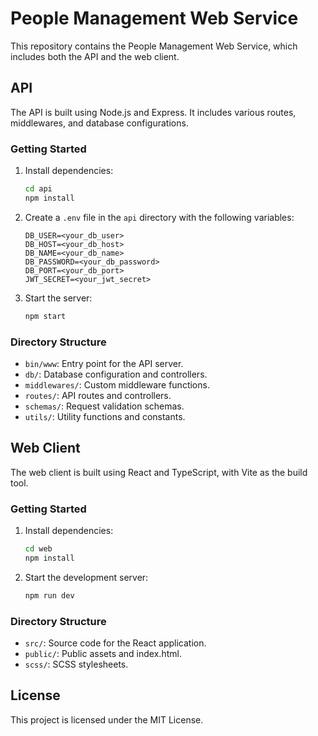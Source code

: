 # People Management Web Service

This repository contains the People Management Web Service, which includes both the API and the web client.

## API

The API is built using Node.js and Express. It includes various routes, middlewares, and database configurations.

### Getting Started

1. Install dependencies:
    ```sh
    cd api
    npm install
    ```

2. Create a `.env` file in the `api` directory with the following variables:
    ```
    DB_USER=<your_db_user>
    DB_HOST=<your_db_host>
    DB_NAME=<your_db_name>
    DB_PASSWORD=<your_db_password>
    DB_PORT=<your_db_port>
    JWT_SECRET=<your_jwt_secret>
    ```

3. Start the server:
    ```sh
    npm start
    ```

### Directory Structure

- `bin/www`: Entry point for the API server.
- `db/`: Database configuration and controllers.
- `middlewares/`: Custom middleware functions.
- `routes/`: API routes and controllers.
- `schemas/`: Request validation schemas.
- `utils/`: Utility functions and constants.

## Web Client

The web client is built using React and TypeScript, with Vite as the build tool.

### Getting Started

1. Install dependencies:
    ```sh
    cd web
    npm install
    ```

2. Start the development server:
    ```sh
    npm run dev
    ```

### Directory Structure

- `src/`: Source code for the React application.
- `public/`: Public assets and index.html.
- `scss/`: SCSS stylesheets.

## License

This project is licensed under the MIT License.
